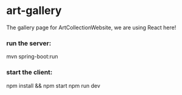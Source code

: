 # art-gallery
The gallery page for ArtCollectionWebsite, we are using React here!

### run the server:
mvn spring-boot:run

### start the client:
npm install && npm start
npm run dev
